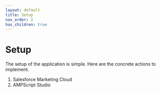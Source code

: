 ```yaml
---
layout: default
title: Setup
nav_order: 2
has_children: true
---
```


# Setup
The setup of the application is simple. Here are the concrete actions to implement.

1. Salesforce Marketing Cloud
2. AMPScript Studio